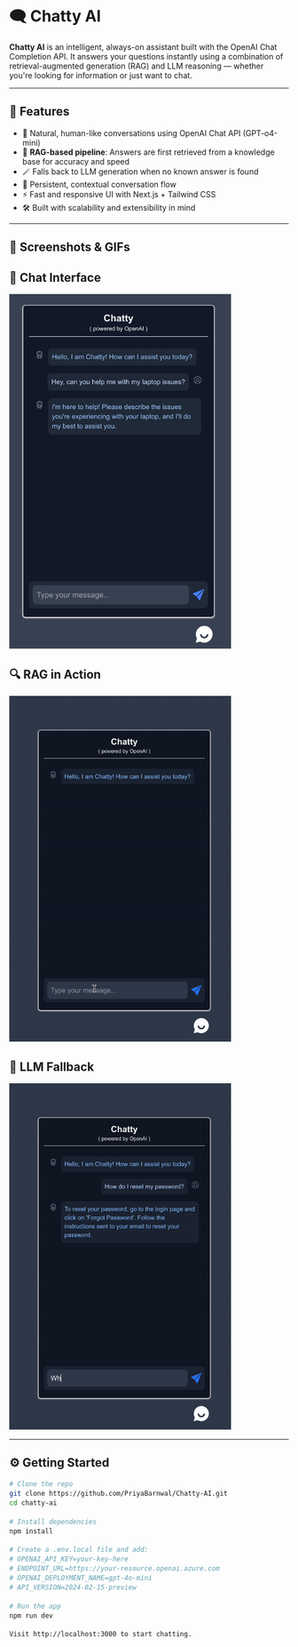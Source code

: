 # 🗨️ Chatty AI

**Chatty AI** is an intelligent, always-on assistant built with the OpenAI Chat Completion API. It answers your questions instantly using a combination of retrieval-augmented generation (RAG) and LLM reasoning — whether you're looking for information or just want to chat.

---

## 🚀 Features

- 💬 Natural, human-like conversations using OpenAI Chat API (GPT-o4-mini)
- 🧠 **RAG-based pipeline**: Answers are first retrieved from a knowledge base for accuracy and speed
- 🪄 Falls back to LLM generation when no known answer is found
- 🧵 Persistent, contextual conversation flow
- ⚡️ Fast and responsive UI with Next.js + Tailwind CSS
- 🛠️ Built with scalability and extensibility in mind

---

## 📸 Screenshots & GIFs

## 💬 Chat Interface
<img src="./docs/screenshot-chat.png" width="400" alt="Chat UI" />

## 🔍 RAG in Action
<img src="./docs/RAG.gif" width="400" alt="RAG demo" />

## 🤖 LLM Fallback
<img src="./docs/llm.gif" width="400" alt="LLM fallback" />


---

## ⚙️ Getting Started

```bash
# Clone the repo
git clone https://github.com/PriyaBarnwal/Chatty-AI.git
cd chatty-ai

# Install dependencies
npm install

# Create a .env.local file and add:
# OPENAI_API_KEY=your-key-here
# ENDPOINT_URL=https://your-resource.openai.azure.com
# OPENAI_DEPLOYMENT_NAME=gpt-4o-mini
# API_VERSION=2024-02-15-preview

# Run the app
npm run dev

Visit http://localhost:3000 to start chatting.



